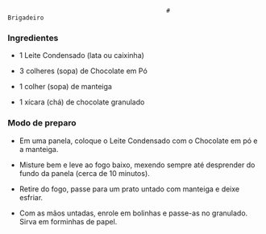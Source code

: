 												# 							Brigadeiro



### Ingredientes

- 1 Leite Condensado (lata ou caixinha)

- 3 colheres (sopa) de Chocolate em Pó 

- 1 colher (sopa) de manteiga

- 1 xícara (chá) de chocolate granulado

  

### Modo de preparo

- Em uma panela, coloque o Leite Condensado com o Chocolate em pó e a manteiga.

- Misture bem e leve ao fogo baixo, mexendo sempre até desprender do fundo da panela (cerca de 10 minutos).

- Retire do fogo, passe para um prato untado com manteiga e deixe esfriar.

- Com as mãos untadas, enrole em bolinhas e passe-as no granulado. Sirva em forminhas de papel.